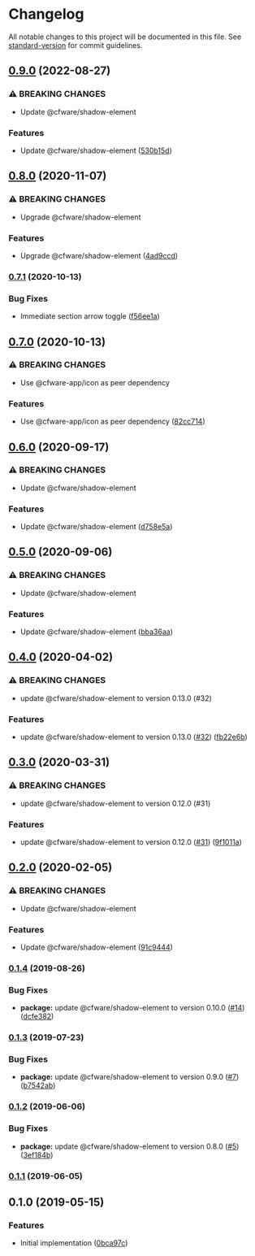 # Changelog

All notable changes to this project will be documented in this file. See [standard-version](https://github.com/conventional-changelog/standard-version) for commit guidelines.

## [0.9.0](https://github.com/cfware/nav-menu/compare/v0.8.0...v0.9.0) (2022-08-27)


### ⚠ BREAKING CHANGES

* Update @cfware/shadow-element

### Features

* Update @cfware/shadow-element ([530b15d](https://github.com/cfware/nav-menu/commit/530b15d31d4a9c42517a1088cf5f9f428623f905))

## [0.8.0](https://github.com/cfware/nav-menu/compare/v0.7.1...v0.8.0) (2020-11-07)


### ⚠ BREAKING CHANGES

* Upgrade @cfware/shadow-element

### Features

* Upgrade @cfware/shadow-element ([4ad9ccd](https://github.com/cfware/nav-menu/commit/4ad9ccdf66edcee4e9c3ce8379040fff24406ccc))

### [0.7.1](https://github.com/cfware/nav-menu/compare/v0.7.0...v0.7.1) (2020-10-13)


### Bug Fixes

* Immediate section arrow toggle ([f56ee1a](https://github.com/cfware/nav-menu/commit/f56ee1ae988cd196a17b1f5de491dc0b42673137))

## [0.7.0](https://github.com/cfware/nav-menu/compare/v0.6.0...v0.7.0) (2020-10-13)


### ⚠ BREAKING CHANGES

* Use @cfware-app/icon as peer dependency

### Features

* Use @cfware-app/icon as peer dependency ([82cc714](https://github.com/cfware/nav-menu/commit/82cc71463ff3fc76e13180ee7f3ef0f47182001e))

## [0.6.0](https://github.com/cfware/nav-menu/compare/v0.5.0...v0.6.0) (2020-09-17)


### ⚠ BREAKING CHANGES

* Update @cfware/shadow-element

### Features

* Update @cfware/shadow-element ([d758e5a](https://github.com/cfware/nav-menu/commit/d758e5a1a631f589aed69c192eb93eadc2352956))

## [0.5.0](https://github.com/cfware/nav-menu/compare/v0.4.0...v0.5.0) (2020-09-06)


### ⚠ BREAKING CHANGES

* Update @cfware/shadow-element

### Features

* Update @cfware/shadow-element ([bba36aa](https://github.com/cfware/nav-menu/commit/bba36aa8fe40c89d77081c7d4deac3bf3e7b0137))

## [0.4.0](https://github.com/cfware/nav-menu/compare/v0.3.0...v0.4.0) (2020-04-02)


### ⚠ BREAKING CHANGES

* update @cfware/shadow-element to version 0.13.0 (#32)

### Features

* update @cfware/shadow-element to version 0.13.0 ([#32](https://github.com/cfware/nav-menu/issues/32)) ([fb22e6b](https://github.com/cfware/nav-menu/commit/fb22e6bf2ca1262a7489ffeccd0bfceae13a698b))

## [0.3.0](https://github.com/cfware/nav-menu/compare/v0.2.0...v0.3.0) (2020-03-31)


### ⚠ BREAKING CHANGES

* update @cfware/shadow-element to version 0.12.0 (#31)

### Features

* update @cfware/shadow-element to version 0.12.0 ([#31](https://github.com/cfware/nav-menu/issues/31)) ([9f1011a](https://github.com/cfware/nav-menu/commit/9f1011a585f2781658d324e23e007ae97f955104))

## [0.2.0](https://github.com/cfware/nav-menu/compare/v0.1.4...v0.2.0) (2020-02-05)


### ⚠ BREAKING CHANGES

* Update @cfware/shadow-element

### Features

* Update @cfware/shadow-element ([91c9444](https://github.com/cfware/nav-menu/commit/91c9444c86b48a99fa08cb8df5ea74dc5a432137))

### [0.1.4](https://github.com/cfware/nav-menu/compare/v0.1.3...v0.1.4) (2019-08-26)


### Bug Fixes

* **package:** update @cfware/shadow-element to version 0.10.0 ([#14](https://github.com/cfware/nav-menu/issues/14)) ([dcfe382](https://github.com/cfware/nav-menu/commit/dcfe382))

### [0.1.3](https://github.com/cfware/nav-menu/compare/v0.1.2...v0.1.3) (2019-07-23)


### Bug Fixes

* **package:** update @cfware/shadow-element to version 0.9.0 ([#7](https://github.com/cfware/nav-menu/issues/7)) ([b7542ab](https://github.com/cfware/nav-menu/commit/b7542ab))

### [0.1.2](https://github.com/cfware/nav-menu/compare/v0.1.1...v0.1.2) (2019-06-06)


### Bug Fixes

* **package:** update @cfware/shadow-element to version 0.8.0 ([#5](https://github.com/cfware/nav-menu/issues/5)) ([3ef184b](https://github.com/cfware/nav-menu/commit/3ef184b))



### [0.1.1](https://github.com/cfware/nav-menu/compare/v0.1.0...v0.1.1) (2019-06-05)



## 0.1.0 (2019-05-15)


### Features

* Initial implementation ([0bca97c](https://github.com/cfware/nav-menu/commit/0bca97c))
